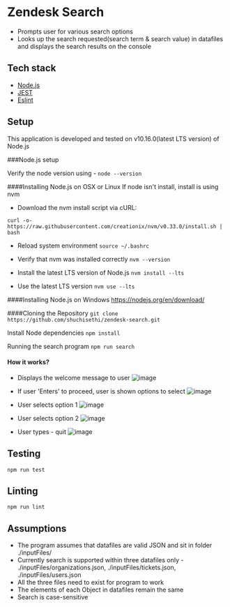 # Zendesk Search

- Prompts user for various search options
- Looks up the search requested(search term & search value) in datafiles and displays the search results on the console

## Tech stack
* [Node.js](https://github.com/nodejs)
* [JEST](https://jestjs.io/)
* [Eslint](https://eslint.org/)

## Setup
This application is developed and tested on v10.16.0(latest LTS version) of Node.js

###Node.js setup

Verify the node version using - ```node --version```

####Installing Node.js on OSX or Linux
If node isn't install, install is using nvm
- Download the nvm install script via cURL:

`curl -o- https://raw.githubusercontent.com/creationix/nvm/v0.33.0/install.sh | bash`

- Reload system environment ```source ~/.bashrc```

- Verify that nvm was installed correctly ```nvm --version```

- Install the latest LTS version of Node.js
```nvm install --lts```

- Use the latest LTS version
```nvm use --lts```

####Installing Node.js on Windows
https://nodejs.org/en/download/

####Cloning the Repository
```git clone https://github.com/shuchisethi/zendesk-search.git```

Install Node dependencies ```npm install```

Running the search program ```npm run search```


#### How it works?
- Displays the welcome message to user
![image](https://user-images.githubusercontent.com/4567768/61338739-40eb0300-a87e-11e9-9574-12cc3ea2bc95.png)

- If user 'Enters' to proceed, user is shown options to select
![image](https://user-images.githubusercontent.com/4567768/61338793-7bed3680-a87e-11e9-8361-0f6cad9eb3c6.png)

- User selects option 1
![image](https://user-images.githubusercontent.com/4567768/61338922-e4d4ae80-a87e-11e9-9a01-15b5a02bc9ea.png)

- User selects option 2
![image](https://user-images.githubusercontent.com/4567768/61338849-b3f47980-a87e-11e9-85a3-cb3f9a921be2.png)

- User types - quit
![image](https://user-images.githubusercontent.com/4567768/61338973-10579900-a87f-11e9-9675-d800d944d64b.png)



## Testing

```
npm run test
```

## Linting

```
npm run lint
```

## Assumptions
- The program assumes that datafiles are valid JSON and sit in folder ./inputFiles/
- Currently search is supported within three datafiles only - ./inputFiles/organizations.json, ./inputFiles/tickets.json, ./inputFiles/users.json
- All the three files need to exist for program to work
- The elements of each Object in datafiles remain the same
- Search is case-sensitive


